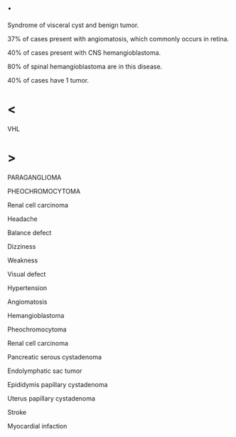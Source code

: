 # .

Syndrome of visceral cyst and benign tumor.

37% of cases present with angiomatosis, which commonly occurs in retina.

40% of cases present with CNS hemangioblastoma.

80% of spinal hemangioblastoma are in this disease.

40% of cases have 1 tumor.

# <

VHL

# >

PARAGANGLIOMA

PHEOCHROMOCYTOMA

Renal cell carcinoma

Headache

Balance defect

Dizziness

Weakness

Visual defect

Hypertension

Angiomatosis

Hemangioblastoma

Pheochromocytoma

Renal cell carcinoma

Pancreatic serous cystadenoma

Endolymphatic sac tumor

Epididymis papillary cystadenoma

Uterus papillary cystadenoma

Stroke

Myocardial infaction
